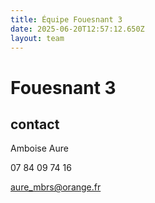 ```yaml
---
title: Équipe Fouesnant 3
date: 2025-06-20T12:57:12.650Z
layout: team
---
```


# Fouesnant 3



## contact 

 Amboise Aure

07 84 09 74 16

aure_mbrs@orange.fr

